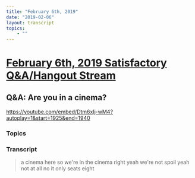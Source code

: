 ```yaml
---
title: "February 6th, 2019"
date: "2019-02-06"
layout: transcript
topics: 
    - ""
---
```

# [February 6th, 2019 Satisfactory Q&A/Hangout Stream](../2019-02-06.md)
## Q&A: Are you in a cinema?
https://youtube.com/embed/Dtm6xIj-wM4?autoplay=1&start=1925&end=1940
### Topics


### Transcript

> a cinema here so we're in the cinema
> right yeah we're not spoil
> yeah not at all no it only seats eight
